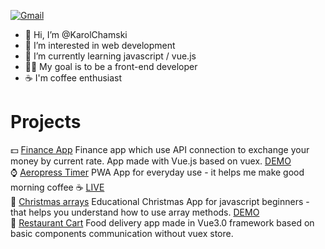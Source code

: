 [![Gmail](https://img.shields.io/badge/Gmail-D14836?style=for-the-badge&logo=gmail&logoColor=white)](mailto:karol.chamski@gmail.com)
- 👋 Hi, I’m @KarolChamski
- 👀 I’m interested in web development
- 🌱 I’m currently learning javascript / vue.js
- :man_technologist: My goal is to be a front-end developer
- :coffee: I'm coffee enthusiast

# Projects
:dollar: [Finance App](https://github.com/KarolChamski/Finance-App) Finance app which use API connection to exchange your money by current rate. App made with Vue.js based on vuex. [DEMO](https://karolchamski.github.io/Finance-App/)</br>
:watch: [Aeropress Timer](https://github.com/KarolChamski/Aeropress-timer) PWA App for everyday use - it helps me make good morning coffee ☕ [LIVE](http://aeropresstimer.xyz/) </br>
:christmas_tree: [Christmas arrays](https://github.com/KarolChamski/Array-Methods) Educational Christmas App for javascript beginners - that helps you understand how to use array methods. [DEMO](https://karolchamski.github.io/Array-Methods/)</br> 
:pizza: [Restaurant Cart](https://github.com/KarolChamski/RestautantCart) Food delivery app made in Vue3.0 framework based on basic components communication without vuex store. </br>
<!---
KarolChamski/KarolChamski is a ✨ special ✨ repository because its `README.md` (this file) appears on your GitHub profile.
You can click the Preview link to take a look at your changes.
--->
